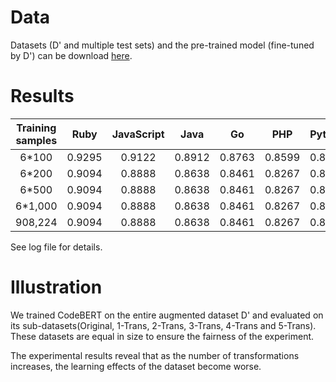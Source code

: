 # Data

Datasets (D' and multiple test sets) and the pre-trained model (fine-tuned by D') can be download [here](https://zenodo.org/record/5679348#.YY4s9GBBxsY).

# Results

| Training samples    |     Ruby | JavaScript | Java | Go | PHP | Python | Overall |
| :-: |  :-: |  :-: |  :-: |  :-: |  :-: |  :-: |  :-: |
| 6*100   |      0.9295   |     0.9122 |  0.8912 |  0.8763 |  0.8599 | 0.8494 | 0|
| 6*200     |      0.9094   |     0.8888 |  0.8638 |  0.8461 |  0.8267 | 0.8142 | 0|
| 6*500     |      0.9094   |     0.8888 |  0.8638 |  0.8461 |  0.8267 | 0.8142 | 0|
| 6*1,000     |      0.9094   |     0.8888 |  0.8638 |  0.8461 |  0.8267 | 0.8142 | 0|
| 908,224     |      0.9094   |     0.8888 |  0.8638 |  0.8461 |  0.8267 | 0.8142 | 0|




See log file for details.


# Illustration

We trained CodeBERT on the entire augmented dataset D' and evaluated on its sub-datasets(Original, 1-Trans, 2-Trans, 3-Trans, 4-Trans and 5-Trans). These datasets are equal in size to ensure the fairness of the experiment.

The experimental results reveal that as the number of transformations increases, the learning effects of the dataset become worse.







